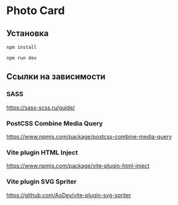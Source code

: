 # Photo Card

## Установка

```
npm install
```

```
npm run dev
```

## Ссылки на зависимости

### SASS
https://sass-scss.ru/guide/

### PostCSS Combine Media Query
https://www.npmjs.com/package/postcss-combine-media-query

### Vite plugin HTML Inject
https://www.npmjs.com/package/vite-plugin-html-inject

### Vite plugin SVG Spriter
https://github.com/AoDev/vite-plugin-svg-spriter
